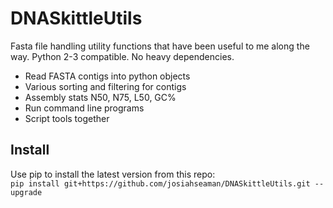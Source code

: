 # DNASkittleUtils
Fasta file handling utility functions that have been useful to me along the way.
Python 2-3 compatible.  No heavy dependencies.

* Read FASTA contigs into python objects
* Various sorting and filtering for contigs
* Assembly stats N50, N75, L50, GC%
* Run command line programs
* Script tools together 

## Install
Use pip to install the latest version from this repo:  
`pip install git+https://github.com/josiahseaman/DNASkittleUtils.git --upgrade`
